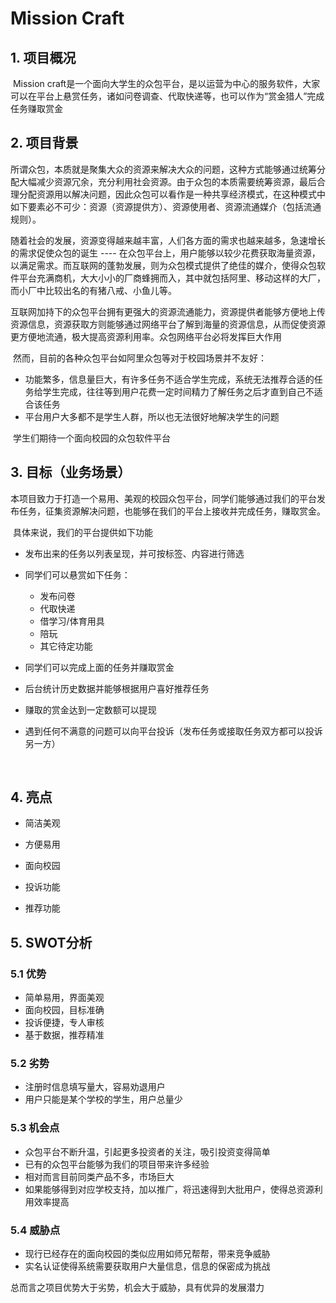 # Mission Craft

## 1. 项目概况

​	Mission craft是一个面向大学生的众包平台，是以运营为中心的服务软件，大家可以在平台上悬赏任务，诸如问卷调查、代取快递等，也可以作为“赏金猎人”完成任务赚取赏金



## 2. 项目背景

​	所谓众包，本质就是聚集大众的资源来解决大众的问题，这种方式能够通过统筹分配大幅减少资源冗余，充分利用社会资源。由于众包的本质需要统筹资源，最后合理分配资源用以解决问题，因此众包可以看作是一种共享经济模式，在这种模式中如下要素必不可少：资源（资源提供方）、资源使用者、资源流通媒介（包括流通规则）。

​	随着社会的发展，资源变得越来越丰富，人们各方面的需求也越来越多，急速增长的需求促使众包的诞生 ---- 在众包平台上，用户能够以较少花费获取海量资源，以满足需求。而互联网的蓬勃发展，则为众包模式提供了绝佳的媒介，使得众包软件平台充满商机，大大小小的厂商蜂拥而入，其中就包括阿里、移动这样的大厂，而小厂中比较出名的有猪八戒、小鱼儿等。

​	互联网加持下的众包平台拥有更强大的资源流通能力，资源提供者能够方便地上传资源信息，资源获取方则能够通过网络平台了解到海量的资源信息，从而促使资源更方便地流通，极大提高资源利用率。众包网络平台必将发挥巨大作用

​	然而，目前的各种众包平台如阿里众包等对于校园场景并不友好：

- 功能繁多，信息量巨大，有许多任务不适合学生完成，系统无法推荐合适的任务给学生完成，往往等到用户花费一定时间精力了解任务之后才直到自己不适合该任务
- 平台用户大多都不是学生人群，所以也无法很好地解决学生的问题

​	学生们期待一个面向校园的众包软件平台



## 3. 目标（业务场景）

​	本项目致力于打造一个易用、美观的校园众包平台，同学们能够通过我们的平台发布任务，征集资源解决问题，也能够在我们的平台上接收并完成任务，赚取赏金。

​	具体来说，我们的平台提供如下功能

- 发布出来的任务以列表呈现，并可按标签、内容进行筛选

- 同学们可以悬赏如下任务：
  - 发布问卷
  - 代取快递
  - 借学习/体育用具
  - 陪玩
  - 其它待定功能

- 同学们可以完成上面的任务并赚取赏金
- 后台统计历史数据并能够根据用户喜好推荐任务
- 赚取的赏金达到一定数额可以提现
- 遇到任何不满意的问题可以向平台投诉（发布任务或接取任务双方都可以投诉另一方）

​	



## 4. 亮点

- 简洁美观
- 方便易用

- 面向校园

- 投诉功能
- 推荐功能



## 5. SWOT分析

### 5.1 优势

- 简单易用，界面美观
- 面向校园，目标准确
- 投诉便捷，专人审核
- 基于数据，推荐精准

### 5.2 劣势

- 注册时信息填写量大，容易劝退用户
- 用户只能是某个学校的学生，用户总量少

### 5.3 机会点

- 众包平台不断升温，引起更多投资者的关注，吸引投资变得简单
- 已有的众包平台能够为我们的项目带来许多经验
- 相对而言目前同类产品不多，市场巨大
- 如果能够得到对应学校支持，加以推广，将迅速得到大批用户，使得总资源利用效率提高

### 5.4 威胁点

- 现行已经存在的面向校园的类似应用如师兄帮帮，带来竞争威胁
- 实名认证使得系统需要获取用户大量信息，信息的保密成为挑战



总而言之项目优势大于劣势，机会大于威胁，具有优异的发展潜力